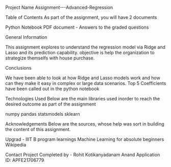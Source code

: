 Project Name
Assignment---Advanced-Regression

Table of Contents
As part of the assignment, you will have 2 documents

Python Notebook
PDF document - Answers to the graded questions

General Information

This assignment explores to understand the regression model via Ridge and Lasso and its prediction capability.
objective is help the organization to strategize themselfs with house purchase.

Conclusions

We have been able to look at how Ridge and Lasso models work and how can they make it easy in complex or large data scenarios.
Top 5 Coefficients have been called out in the python notebook

Technologies Used
Below are the main libraries used inorder to reach the desired outcome as part of the assignment

numpy
pandas
statsmodels
sklearn

Acknowledgements
Below are the sources, whose help was sort in building the content of this assignment.

Upgrad - IIIT B program learnings
Machine Learning for absolute beginners
Wikipedia

Contact
Project Completed by - Rohit Kotikanyadanam Anand Application ID: APFE21706779
